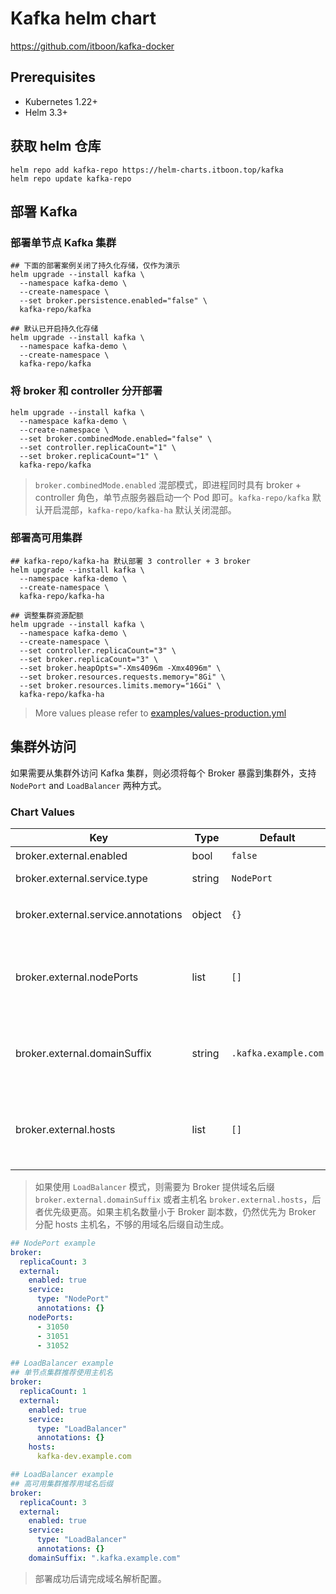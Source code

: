 # Kafka helm chart

https://github.com/itboon/kafka-docker

## Prerequisites

- Kubernetes 1.22+
- Helm 3.3+

## 获取 helm 仓库

``` shell
helm repo add kafka-repo https://helm-charts.itboon.top/kafka
helm repo update kafka-repo
```

## 部署 Kafka

### 部署单节点 Kafka 集群

``` shell
## 下面的部署案例关闭了持久化存储，仅作为演示
helm upgrade --install kafka \
  --namespace kafka-demo \
  --create-namespace \
  --set broker.persistence.enabled="false" \
  kafka-repo/kafka
```

``` shell
## 默认已开启持久化存储
helm upgrade --install kafka \
  --namespace kafka-demo \
  --create-namespace \
  kafka-repo/kafka
```

### 将 broker 和 controller 分开部署

``` shell
helm upgrade --install kafka \
  --namespace kafka-demo \
  --create-namespace \
  --set broker.combinedMode.enabled="false" \
  --set controller.replicaCount="1" \
  --set broker.replicaCount="1" \
  kafka-repo/kafka
```

> `broker.combinedMode.enabled` 混部模式，即进程同时具有 broker + controller 角色，单节点服务器启动一个 Pod 即可。`kafka-repo/kafka` 默认开启混部，`kafka-repo/kafka-ha` 默认关闭混部。

### 部署高可用集群

``` shell
## kafka-repo/kafka-ha 默认部署 3 controller + 3 broker
helm upgrade --install kafka \
  --namespace kafka-demo \
  --create-namespace \
  kafka-repo/kafka-ha
```

``` shell
## 调整集群资源配额
helm upgrade --install kafka \
  --namespace kafka-demo \
  --create-namespace \
  --set controller.replicaCount="3" \
  --set broker.replicaCount="3" \
  --set broker.heapOpts="-Xms4096m -Xmx4096m" \
  --set broker.resources.requests.memory="8Gi" \
  --set broker.resources.limits.memory="16Gi" \
  kafka-repo/kafka-ha
```

> More values please refer to [examples/values-production.yml](https://github.com/sir5kong/kafka-docker/raw/main/examples/values-production.yml)


## 集群外访问

如果需要从集群外访问 Kafka 集群，则必须将每个 Broker 暴露到集群外，支持 `NodePort` and `LoadBalancer` 两种方式。

### Chart Values

| Key | Type | Default | Description |
|-----|------|---------|-------------|
| broker.external.enabled | bool | `false` | 是否开启集群外访问 |
| broker.external.service.type | string | `NodePort` | `NodePort` or `LoadBalancer` |
| broker.external.service.annotations | object | `{}` | External serivce annotations，常用于配置 `LoadBalancer`  |
| broker.external.nodePorts | list | `[]` | 如果使用 `NodePort` 模式，至少提供一个端口号，如果端口号数量小于 Broker 副本数，则端口号自动递增 |
| broker.external.domainSuffix | string | `.kafka.example.com` | 用域名后缀为 Broker 自动生成主机名 `POD_NAME` + `域名后缀`，例如 `kafka-broker-01.kafka.example.com` |
| broker.external.hosts | list | `[]` | Broker 对外的主机名，可以是域名或IP地址，需要为每个 Broker 分配一个主机名 |

> 如果使用 `LoadBalancer` 模式，则需要为 Broker 提供域名后缀 `broker.external.domainSuffix` 或者主机名 `broker.external.hosts`，后者优先级更高。如果主机名数量小于 Broker 副本数，仍然优先为 Broker 分配 hosts 主机名，不够的用域名后缀自动生成。

``` yaml
## NodePort example
broker:
  replicaCount: 3
  external:
    enabled: true
    service:
      type: "NodePort"
      annotations: {}
    nodePorts:
      - 31050
      - 31051
      - 31052
```

``` yaml
## LoadBalancer example
## 单节点集群推荐使用主机名
broker:
  replicaCount: 1
  external:
    enabled: true
    service:
      type: "LoadBalancer"
      annotations: {}
    hosts:
      kafka-dev.example.com
```

``` yaml
## LoadBalancer example
## 高可用集群推荐用域名后缀
broker:
  replicaCount: 3
  external:
    enabled: true
    service:
      type: "LoadBalancer"
      annotations: {}
    domainSuffix: ".kafka.example.com"
```

> 部署成功后请完成域名解析配置。